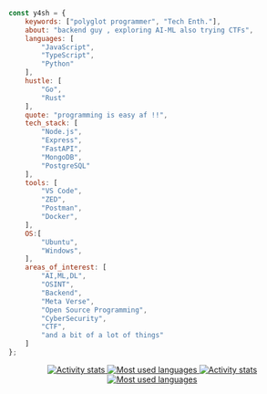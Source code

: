 ```javascript
const y4sh = {
    keywords: ["polyglot programmer", "Tech Enth."],
    about: "backend guy , exploring AI-ML also trying CTFs",
    languages: [
        "JavaScript",
        "TypeScript",
        "Python"
    ],
    hustle: [
        "Go",
        "Rust"
    ],
    quote: "programming is easy af !!",
    tech_stack: [
        "Node.js",
        "Express",
        "FastAPI",
        "MongoDB",
        "PostgreSQL"
    ],
    tools: [
        "VS Code",
        "ZED",
        "Postman",
        "Docker",
    ],
    OS:[
        "Ubuntu",
        "Windows",
    ],
    areas_of_interest: [
        "AI,ML,DL",
        "OSINT",
        "Backend",
        "Meta Verse",
        "Open Source Programming",
        "CyberSecurity",
        "CTF",
        "and a bit of a lot of things"
    ]
};

```
<div align="center">
<a href="https://github.com/ctrly4sh#gh-light-mode-only">
<img alt="Activity stats" src="https://github-readme-streak-stats.herokuapp.com/?theme=github&user=ctrly4sh&hide_border=true&date_format=%5BY%20%5DM%20j#gh-light-mode-only" />
<img alt="Most used languages" src="https://github-readme-stats.vercel.app/api/top-langs/?username=ctrly4sh&layout=compact&hide_border=true#gh-light-mode-only" />
</a>
<a href="https://github.com/everdrone#gh-dark-mode-only">
<img alt="Activity stats" src="https://github-readme-streak-stats.herokuapp.com/?theme=github-dark&user=ctrly4sh&hide_border=true&date_format=%5BY%20%5DM%20j#gh-dark-mode-only" />
<img alt="Most used languages" src="https://github-readme-stats.vercel.app/api/top-langs/?username=ctrly4sh&layout=compact&hide_border=true&theme=github_dark#gh-dark-mode-only" />
</a>
</div>
